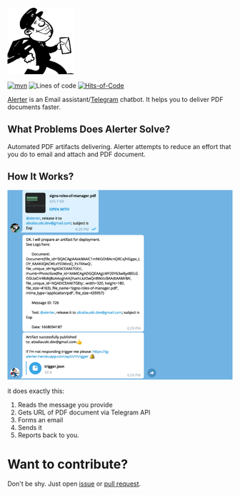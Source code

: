 <img src="alerter-logo.svg" alt="drawing" style="width:150px;"/>

[![mvn](https://github.com/h1alexbel/alerter-mail/actions/workflows/maven.yml/badge.svg)](https://github.com/h1alexbel/alerter-mail/actions/workflows/maven.yml)
![Lines of code](https://img.shields.io/tokei/lines/github/h1alexbel/alerter-mail)
[![Hits-of-Code](https://hitsofcode.com/github/h1alexbel/alerter-mail)](https://hitsofcode.com/view/github/h1alexbel/alerter-mail)

[Alerter](https://t.me/AlerterMailBot) is an Email assistant/[Telegram](https://telegram.org) chatbot. It helps you to deliver PDF documents faster. 

## What Problems Does Alerter Solve?

Automated PDF artifacts delivering. Alerter attempts to reduce an effort that you do to email and attach and PDF document.

## How It Works?
![msg](img.png)

it does exactly this:

1. Reads the message you provide
2. Gets URL of PDF document via Telegram API
3. Forms an email
4. Sends it
5. Reports back to you.

# Want to contribute?
Don't be shy. Just open [issue](https://github.com/h1alexbel/alerter-mail/issues) or [pull request](https://github.com/h1alexbel/alerter-mail/pulls).